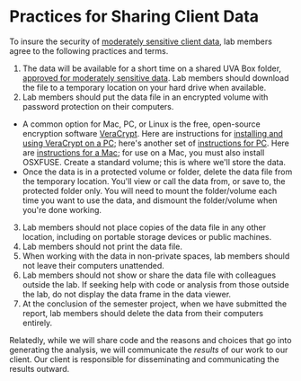 # Practices for Sharing Client Data

To insure the security of [moderately sensitive client data](http://security.virginia.edu/university-data-protection-standards), lab members agree to the following practices and terms.

1. The data will be available for a short time on a shared UVA Box folder, [approved for moderately sensitive data](http://its.virginia.edu/box/responsibilities.html). Lab members should download the file to a temporary location on your hard drive when available.
2. Lab members should put the data file in an encrypted volume with password protection on their computers.
  * A common option for Mac, PC, or Linux is the free, open-source encryption software [VeraCrypt](https://www.veracrypt.fr/en/Home.html). Here are instructions for [installing and using VeraCrypt on a PC](https://securityinabox.org/en/guide/veracrypt/windows/); here's another set of [instructions for PC](https://www.howtogeek.com/108501/the-how-to-geek-guide-to-getting-started-with-truecrypt/). Here are [instructions for a Mac](https://securityinabox.org/en/guide/veracrypt/mac/); for use on a Mac, you must also install OSXFUSE. Create a standard volume; this is where we'll store the data.
  * Once the data is in a protected volume or folder, delete the data file from the temporary location. You'll view or call the data from, or save to, the protected folder only. You will need to mount the folder/volume each time you want to use the data, and dismount the folder/volume when you're done working.
3. Lab members should not place copies of the data file in any other location, including on portable storage devices or public machines.
4. Lab members should not print the data file.
5. When working with the data in non-private spaces, lab members should not leave their computers unattended. 
6. Lab members should not show or share the data file with colleagues outside the lab. If seeking help with code or analysis from those outside the lab, do not display the data frame in the data viewer.
7. At the conclusion of the semester project, when we have submitted the report, lab members should delete the data from their computers entirely.

Relatedly, while we will share code and the reasons and choices that go into generating the analysis, we will communicate the *results* of our work to our client. Our client is responsible for disseminating and communicating the results outward.
